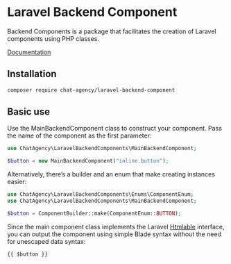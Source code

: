 # Laravel Backend Component

Backend Components is a package that facilitates the creation of Laravel components using PHP classes.

[Documentation](https://github.com/Chat-Agency/backend-component-docs)

## Installation

```bash
composer require chat-agency/laravel-backend-component
```

## Basic use

Use the MainBackendComponent class to construct your component. Pass the name of the component as the first parameter:

```php
use ChatAgency\LaravelBackendComponents\MainBackendComponent;

$button = new MainBackendComponent("inline.button");
```

Alternatively, there’s a builder and an enum that make creating instances easier:

```php
use ChatAgency\LaravelBackendComponents\Enums\ComponentEnum;
use ChatAgency\LaravelBackendComponents\MainBackendComponent;

$button = ComponentBuilder::make(ComponentEnum::BUTTON);
```
Since the main component class implements the Laravel [Htmlable](https://laravel.com/api/8.x/Illuminate/Contracts/Support/Htmlable.html) interface, you can output the component using simple Blade syntax without the need for unescaped data syntax:

```blade
{{ $button }}
```
